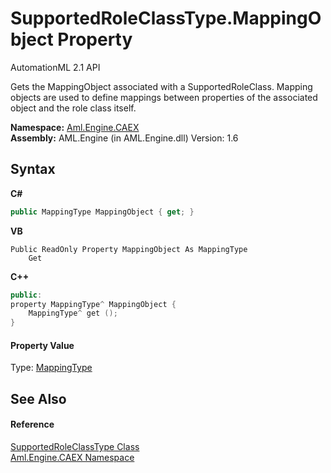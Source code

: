 # SupportedRoleClassType.MappingObject Property 
AutomationML 2.1 API 

Gets the MappingObject associated with a SupportedRoleClass. Mapping objects are used to define mappings between properties of the associated object and the role class itself.

**Namespace:**&nbsp;<a href="N_Aml_Engine_CAEX">Aml.Engine.CAEX</a><br />**Assembly:**&nbsp;AML.Engine (in AML.Engine.dll) Version: 1.6

## Syntax

**C#**<br />
``` C#
public MappingType MappingObject { get; }
```

**VB**<br />
``` VB
Public ReadOnly Property MappingObject As MappingType
	Get
```

**C++**<br />
``` C++
public:
property MappingType^ MappingObject {
	MappingType^ get ();
}
```


#### Property Value
Type: <a href="T_Aml_Engine_CAEX_MappingType">MappingType</a>

## See Also


#### Reference
<a href="T_Aml_Engine_CAEX_SupportedRoleClassType">SupportedRoleClassType Class</a><br /><a href="N_Aml_Engine_CAEX">Aml.Engine.CAEX Namespace</a><br />